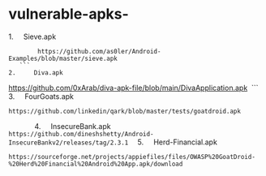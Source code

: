 # vulnerable-apks-

1.     Sieve.apk    
```
        https://github.com/as0ler/Android-Examples/blob/master/sieve.apk
   ```       
2.     Diva.apk
```
https://github.com/0xArab/diva-apk-file/blob/main/DivaApplication.apk
 ```
3.     FourGoats.apk
```
https://github.com/linkedin/qark/blob/master/tests/goatdroid.apk
```
             
4.     InsecureBank.apk
  ```
  https://github.com/dineshshetty/Android-InsecureBankv2/releases/tag/2.3.1
 ```
5.     Herd-Financial.apk
```
https://sourceforge.net/projects/appiefiles/files/OWASP%20GoatDroid-%20Herd%20Financial%20Android%20App.apk/download
```
